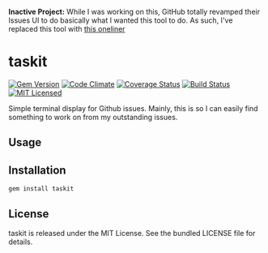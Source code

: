 **Inactive Project:** While I was working on this, GitHub totally revamped their Issues UI to do basically what I wanted this tool to do. As such, I've replaced this tool with [this oneliner](https://github.com/akerl/dotfiles/blob/fe9baa1cf367f22e5f005571517e75db3ef2c7dd/.bundles/0_mac#L40)

taskit
=========

[![Gem Version](https://img.shields.io/gem/v/taskit.svg)](https://rubygems.org/gems/taskit)
[![Code Climate](https://img.shields.io/codeclimate/github/akerl/taskit.svg)](https://codeclimate.com/github/akerl/taskit)
[![Coverage Status](https://img.shields.io/coveralls/akerl/taskit.svg)](https://coveralls.io/r/akerl/taskit)
[![Build Status](https://img.shields.io/travis/akerl/taskit.svg)](https://travis-ci.com/akerl/taskit)
[![MIT Licensed](https://img.shields.io/badge/license-MIT-green.svg)](https://tldrlegal.com/license/mit-license)

Simple terminal display for Github issues. Mainly, this is so I can easily find something to work on from my outstanding issues.

## Usage

## Installation

    gem install taskit

## License

taskit is released under the MIT License. See the bundled LICENSE file for details.

